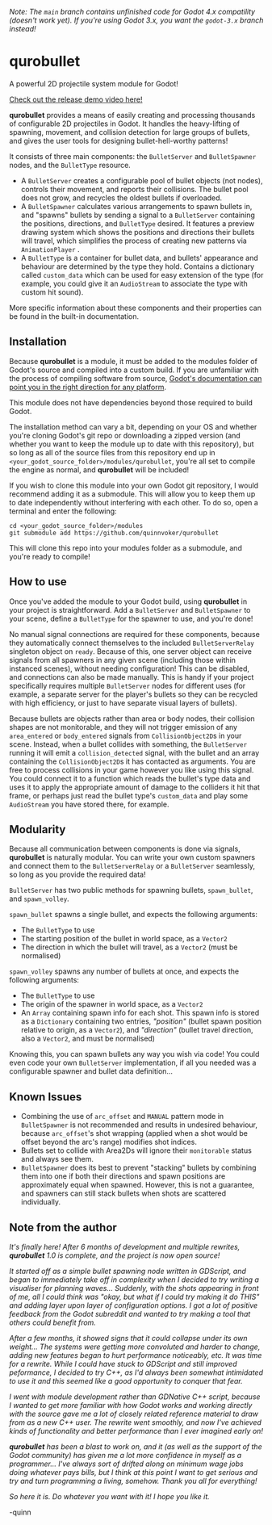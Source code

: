 _Note: The `main` branch contains unfinished code for Godot 4.x compatility (doesn't work yet). If you're using Godot 3.x, you want the `godot-3.x` branch instead!_

# qurobullet
A powerful 2D projectile system module for Godot!

[Check out the release demo video here!](https://www.youtube.com/watch?v=Pye_jmW4an0)

**qurobullet** provides a means of easily creating and processing thousands of configurable 2D projectiles in Godot. It handles the heavy-lifting of spawning, movement, and collision detection for large groups of bullets, and gives the user tools for designing bullet-hell-worthy patterns!

It consists of three main components: the `BulletServer` and `BulletSpawner` nodes, and the `BulletType` resource. 

 - A `BulletServer` creates a configurable pool of bullet objects (not nodes), controls their movement, and reports their collisions. The bullet pool does not grow, and recycles the oldest bullets if overloaded.
 - A `BulletSpawner` calculates various arrangements to spawn bullets in, and "spawns" bullets by sending a signal to a `BulletServer` containing the positions, directions, and `BulletType` desired. It features a preview drawing system which shows the positions and directions their bullets will travel, which simplifies the process of creating new patterns via `AnimationPlayer` .
 - A `BulletType` is a container for bullet data, and bullets' appearance and behaviour are determined by the type they hold. Contains a dictionary called `custom_data` which can be used for easy extension of the type (for example, you could give it an `AudioStream` to associate the type with custom hit sound).
 
More specific information about these components and their properties can be found in the built-in documentation.

## Installation
Because **qurobullet** is a module, it must be added to the modules folder of Godot's source and compiled into a custom build. If you are unfamiliar with the process of compiling software from source, [Godot's documentation can point you in the right direction for any platform](https://docs.godotengine.org/en/stable/development/compiling/index.html).

This module does not have dependencies beyond those required to build Godot.

The installation method can vary a bit, depending on your OS and whether you're cloning Godot's git repo or downloading a zipped version (and whether you want to keep the module up to date with this repository), but so long as all of the source files from this repository end up in `<your_godot_source_folder>/modules/qurobullet`, you're all set to compile the engine as normal, and **qurobullet** will be included!

If you wish to clone this module into your own Godot git repository, I would recommend adding it as a submodule. This will allow you to keep them up to date independently without interfering with each other. To do so, open a terminal and enter the following:

    cd <your_godot_source_folder>/modules
    git submodule add https://github.com/quinnvoker/qurobullet

This will clone this repo into your modules folder as a submodule, and you're ready to compile!

## How to use
Once you've added the module to your Godot build, using **qurobullet** in your project is straightforward. Add a `BulletServer` and `BulletSpawner` to your scene, define a `BulletType` for the spawner to use, and you're done!

No manual signal connections are required for these components, because they automatically connect themselves to the included `BulletServerRelay` singleton object on `ready`. Because of this, one server object can receive signals from all spawners in any given scene (including those within instanced scenes), without needing configuration! This can be disabled, and connections can also be made manually. This is handy if your project specifically requires multiple `BulletServer` nodes for different uses (for example, a separate server for the player's bullets so they can be recycled with high efficiency, or just to have separate visual layers of bullets).

Because bullets are objects rather than area or body nodes, their collision shapes are not monitorable, and they will not trigger emission of any `area_entered` or `body_entered` signals from `CollisionObject2D`s in your scene. Instead, when a bullet collides with something, the `BulletServer` running it will emit a `collision_detected` signal, with the bullet and an array containing the `CollisionObject2D`s it has contacted as arguments. You are free to process collisions in your game however you like using this signal. You could connect it to a function which reads the bullet's type data and uses it to apply the appropriate amount of damage to the colliders it hit that frame, or perhaps just read the bullet type's `custom_data` and play some `AudioStream` you have stored there, for example. 

## Modularity
Because all communication between components is done via signals, **qurobullet** is naturally modular. You can write your own custom spawners and connect them to the `BulletServerRelay` or a `BulletServer` seamlessly, so long as you provide the required data! 

`BulletServer` has two public methods for spawning bullets, `spawn_bullet`, and `spawn_volley`.

`spawn_bullet`  spawns a single bullet, and expects the following arguments:

 - The `BulletType` to use
 - The starting position of the bullet in world space, as a `Vector2`
 - The direction in which the bullet will travel, as a `Vector2` (must be normalised)

`spawn_volley` spawns any number of bullets at once, and expects the following arguments:

 - The `BulletType` to use
 - The origin of the spawner in world space, as a `Vector2`
 - An `Array` containing spawn info for each shot. This spawn info is stored as a `Dictionary` containing two entries, *"position"* (bullet spawn position relative to origin, as a `Vector2`), and *"direction"* (bullet travel direction, also a `Vector2`, and must be normalised)

Knowing this, you can spawn bullets any way you wish via code! You could even code your own `BulletServer` implementation, if all you needed was a configurable spawner and bullet data definition...
 
## Known Issues
 - Combining the use of `arc_offset` and `MANUAL` pattern mode in `BulletSpawner` is not recommended and results in undesired behaviour, because `arc_offset`'s shot wrapping (applied when a shot would be offset beyond the arc's range) modifies shot indices.
 - Bullets set to collide with Area2Ds will ignore their `monitorable` status and always see them.
 - `BulletSpawner` does its best to prevent "stacking" bullets by combining them into one if both their directions and spawn positions are approximately equal when spawned. However, this is not a guarantee, and spawners can still stack bullets when shots are scattered individually.

## Note from the author
*It's finally here! After 6 months of development and multiple rewrites, **qurobullet** 1.0 is complete, and the project is now open source!*
 
*It started off as a simple bullet spawning node written in GDScript, and began to immediately take off in complexity when I decided to try writing a visualiser for planning waves... Suddenly, with the shots appearing in front of me, all I could think was "okay, but what if I could try making it do THIS" and adding layer upon layer of configuration options. I got a lot of positive feedback from the Godot subreddit and wanted to try making a tool that others could benefit from.*
 
*After a few months, it showed signs that it could collapse under its own weight... The systems were getting more convoluted and harder to change, adding new features began to hurt performance noticeably, etc. It was time for a rewrite. While I could have stuck to GDScript and still improved peformance, I decided to try C++, as I'd always been somewhat intimidated to use it and this seemed like a good opportunity to conquer that fear.*
 
*I went with module development rather than GDNative C++ script, because I wanted to get more familiar with how Godot works and working directly with the source gave me a lot of closely related reference material to draw from as a new C++ user. The rewrite went smoothly, and now I've achieved kinds of functionality and better performance than I ever imagined early on!*
 
***qurobullet*** *has been a blast to work on, and it (as well as the support of the Godot community) has given me a lot more confidence in myself as a programmer... I've always sort of drifted along on minimum wage jobs doing whatever pays bills, but I think at this point I want to get serious and try and turn programming a living, somehow. Thank you all for everything!*
 
*So here it is. Do whatever you want with it! I hope you like it.*

-quinn
